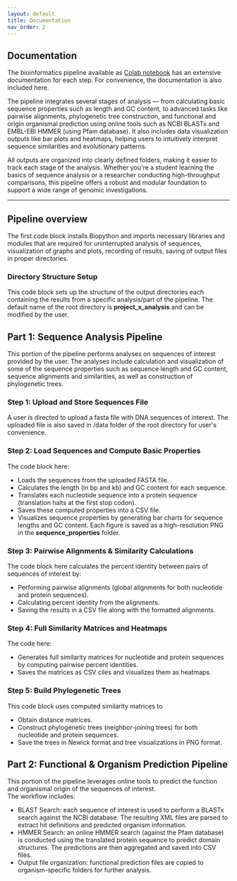 ```yaml
---
layout: default
title: Documentation
nav_order: 2
---
```


## Documentation

The bioinformatics pipeline available as [Colab notebook](https://colab.research.google.com/github/luquelab/bioinformatics-teamCanes/blob/main/notebooks/main_pipeline.ipynb) has an extensive documentation for each step. For convenience, the documentation is also included here.  

The pipeline integrates several stages of analysis — from calculating basic sequence properties such as length and GC content, to advanced tasks like pairwise alignments, phylogenetic tree construction, and functional and origin organismal prediction using online tools such as NCBI BLASTx and EMBL-EBI HMMER (using Pfam database). It also includes data visualization outputs like bar plots and heatmaps, helping users to intuitively interpret sequence similarities and evolutionary patterns.  

All outputs are organized into clearly defined folders, making it easier to track each stage of the analysis. Whether you're a student learning the basics of sequence analysis or a researcher conducting high-throughput comparisons, this pipeline offers a robust and modular foundation to support a wide range of genomic investigations.     

---

## Pipeline overview  

The first code block installs Biopython and imports necessary libraries and modules that are required for uninterrupted analysis of sequences, visualization of graphs and plots, recording of results, saving of output files in proper directories.  

### Directory Structure Setup  

This code block sets up the structure of the output directories each containing the results from a specific analysis/part of the pipeline. The default name of the root directory is **project_x_analysis** and can be modified by the user.  


## Part 1: Sequence Analysis Pipeline    
This portion of the pipeline performs analyses on sequences of interest provided by the user. The analyses include calculation and visualization of some of the sequence properties such as sequence length and GC content, sequence alignments and similarities, as well as construction of phylogenetic trees.  

### Step 1: Upload and Store Sequences File   

A user is directed to upload a fasta file with DNA sequences of interest. The uploaded file is also saved in /data folder of the root directory for user's convenience.   


### Step 2: Load Sequences and Compute Basic Properties    
The code block here:  
- Loads the sequences from the uploaded FASTA file.  
- Calculates the length (in bp and kb) and GC content for each sequence.   
- Translates each nucleotide sequence into a protein sequence (translation halts at the first stop codon).  
- Saves these computed properties into a CSV file.  
- Visualizes sequence properties by generating bar charts for sequence lengths and GC content. Each figure is saved as a high-resolution PNG in the **sequence_properties** folder.  


### Step 3: Pairwise Alignments & Similarity Calculations     
The code block here calculates the percent identity between pairs of sequences of interest by:  
- Performing pairwise alignments (global alignments for both nucleotide and protein sequences).  
- Calculating percent identity from the alignments.  
- Saving the results in a CSV file along with the formatted alignments.  


### Step 4: Full Similarity Matrices and Heatmaps    
The code here:  
- Generates full similarity matrices for nucleotide and protein sequences by computing pairwise percent identities.  
- Saves the matrices as CSV ciles and visualizes them as heatmaps.   

### Step 5: Build Phylogenetic Trees   
This code block uses computed similarity matrices to   
- Obtain distance matrices.  
- Construct phylogenetic trees (neighbor-joining trees) for both nucleotide and protein sequences.  
- Save the trees in Newick format and tree visualizations in PNG format.  


## Part 2: Functional & Organism Prediction Pipeline     
This portion of the pipeline leverages online tools to predict the function and organismal origin of the sequences of interest.     
The workflow includes:  
- BLAST Search: each sequence of interest is used to perform a BLASTx search against the NCBI database. The resulting XML files are parsed to extract hit definitions and predicted organism information.  
- HMMER Search: an online HMMER search (against the Pfam database) is conducted using the translated protein sequence to predict domain structures. The predictions are then aggregated and saved into CSV files.   
- Output file organization: functional prediction files are copied to organism-specific folders for further analysis.  
